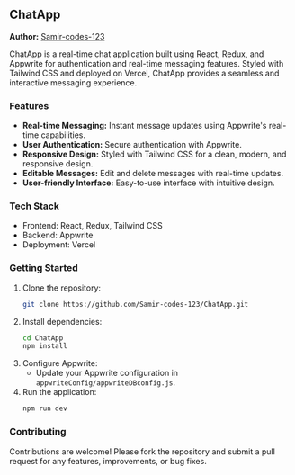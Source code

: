 
## ChatApp

**Author:** [Samir-codes-123](https://github.com/Samir-codes-123)

ChatApp is a real-time chat application built using React, Redux, and Appwrite for authentication and real-time messaging features. Styled with Tailwind CSS and deployed on Vercel, ChatApp provides a seamless and interactive messaging experience.

### Features

- **Real-time Messaging:** Instant message updates using Appwrite's real-time capabilities.
- **User Authentication:** Secure authentication with Appwrite.
- **Responsive Design:** Styled with Tailwind CSS for a clean, modern, and responsive design.
- **Editable Messages:** Edit and delete messages with real-time updates.
- **User-friendly Interface:** Easy-to-use interface with intuitive design.

### Tech Stack

- Frontend: React, Redux, Tailwind CSS
- Backend: Appwrite
- Deployment: Vercel

### Getting Started

1. Clone the repository:
   ```bash
   git clone https://github.com/Samir-codes-123/ChatApp.git
   ```
2. Install dependencies:
   ```bash
   cd ChatApp
   npm install
   ```
3. Configure Appwrite:
   - Update your Appwrite configuration in `appwriteConfig/appwriteDBconfig.js`.
4. Run the application:
   ```bash
   npm run dev
   ```

### Contributing

Contributions are welcome! Please fork the repository and submit a pull request for any features, improvements, or bug fixes.
